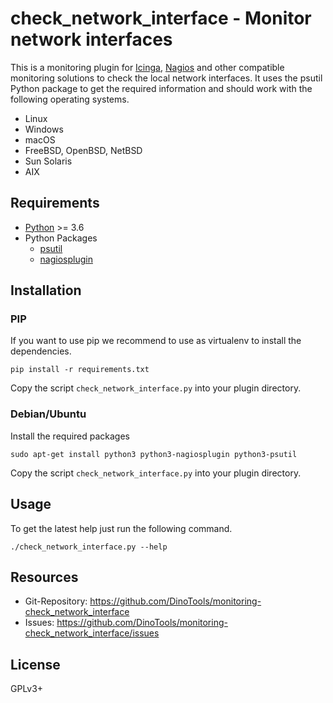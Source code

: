 check_network_interface - Monitor network interfaces
====================================================

This is a monitoring plugin for [Icinga](https://icinga.com/), [Nagios](https://www.nagios.org/) and other compatible monitoring solutions to check the local network interfaces.
It uses the psutil Python package to get the required information and should work with the following operating systems.

- Linux
- Windows
- macOS
- FreeBSD, OpenBSD, NetBSD
- Sun Solaris
- AIX

Requirements
------------

- [Python](https://www.python.org/) >= 3.6
- Python Packages
    - [psutil](https://pypi.org/project/psutil/)
    - [nagiosplugin](https://pypi.org/project/nagiosplugin/)

Installation
------------

### PIP

If you want to use pip we recommend to use as virtualenv to install the dependencies.

```shell
pip install -r requirements.txt
```

Copy the script ```check_network_interface.py``` into your plugin directory.

### Debian/Ubuntu

Install the required packages

```shell
sudo apt-get install python3 python3-nagiosplugin python3-psutil
```

Copy the script ```check_network_interface.py``` into your plugin directory.

Usage
-----

To get the latest help just run the following command.

```shell
./check_network_interface.py --help
```

Resources
---------

- Git-Repository: https://github.com/DinoTools/monitoring-check_network_interface
- Issues: https://github.com/DinoTools/monitoring-check_network_interface/issues

License
-------

GPLv3+
